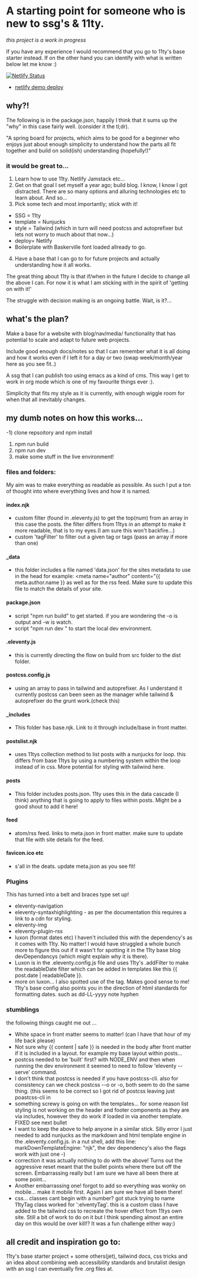 # A starting point for someone who is new to ssg's & 11ty.
_this project is a work in progress_ 

If you have any experience I would recommend that you go to 11ty's base starter
instead. If on the other hand you can identify with what is written below let me
know :)

[![Netlify Status](https://api.netlify.com/api/v1/badges/f013a778-7d72-48b8-a8e0-62ab984ea301/deploy-status)](https://app.netlify.com/sites/trusting-pasteur-48f806/deploys)
- [netlify demo deploy](https://trusting-pasteur-48f806.netlify.app)

## why?!

The following is in the package.json, happily I think that it sums up the "why"
in this case fairly well. (consider it the tl;dr).

"A spring board for projects, which aims to be good for a beginner who enjoys
just about enough simplicity to understand how the parts all fit together and
build on solid(ish) understanding (hopefully!)"

### it would be great to...

1. Learn how to use 11ty. Netlify Jamstack etc...
2. Get on that goal I set myself a year ago; build blog. I know, I know I got
   distracted. There are so many options and alluring technologies etc to learn
   about. And so...
3. Pick some tech and most importantly; stick with it! 
- SSG = 11ty
- template = Nunjucks
- style = Tailwind (which in turn will need postcss and autoprefixer but lets not worry to much about that now...)
- deploy= Netlify
- Boilerplate with Baskerville font loaded allready to go.
4. Have a base that I can go to for future projects and actually understanding
   how it all works.

The great thing about 11ty is that if/when in the future I decide to change all
the above I can. For now it is what I am sticking with in the spirit of 'getting
on with it!'

The struggle with decision making is an ongoing battle. Wait, is it?...

## what's the plan?

Make a base for a website with blog/nav/media/ functionality that has potential
to scale and adapt to future web projects.

Include good enough docs/notes so that I can remember what it is all doing and
how it works even if I left it for a day or two (swap week/month/year here as you see
fit..)

A ssg that I can publish too using emacs as a kind of cms. This way I get to
work in org mode which is one of my favourite things ever :).

Simplicity that fits my style as it is currently, with enough wiggle room for when that
all inevitably changes.

## my dumb notes on how this works...

-1) clone repsoitory and npm install
1) npm run build
2) npm run dev
3) make some stuff in the live environment!

### files and folders:

My aim was to make everything as readable as possible. As such I put a ton of
thought into where everything lives and how it is named.

#### index.njk
  - custom filter (found in .eleventy.js) to get the top(num) from an array in
    this case the posts. the filter differs from 11tys in an attempt to make it
    more readable, that is to my eyes.(I am sure this won't backfire...)
  - custom 'tagFilter' to filter out a given tag or tags (pass an array if more than one)

#### _data
  - this folder includes a file named 'data.json' for the sites metadata to use
    in the head for example: <meta name="author" content="{{ meta.author.name }}
    as well as for the rss feed. Make sure to update this file to match the
    details of your site.

#### package.json
  - script "npm run build" to get started. if you are wondering the -o is output
    and -w is watch.
  - script "npm run dev " to start the local dev environment.

#### .eleventy.js
  - this is currently directing the flow on build from src folder to the dist folder.

#### postcss.config.js 
  - using an array to pass in tailwind and autoprefixer. As I understand it
    currently postcss can been seen as the manager while tailwind & autoprefixer
    do the grunt work.(check this)

#### _includes
  - This folder has base.njk. Link to it through include/base in front matter.

#### postslist.njk
  - uses 11tys collection method to list posts with a nunjucks for loop. this
    differs from base 11tys by using a numbering system within the loop instead
    of in css. More potential for styling with tailwind here.
  
#### posts 
  - This folder includes posts.json. 11ty uses this in the data cascade (I
    think) anything that is going to apply to files within posts. Might be a good
    shout to add it here!

#### feed
  - atom/rss feed. links to meta.json in front matter. make sure to update that
    file with site details for the feed.

#### favicon.ico etc
  - s'all in the deats. update meta.json as you see fit!
  
### Plugins

This has turned into a belt and braces type set up!

* eleventy-navigation 
* eleventy-syntaxhighlighting - as per the documentation this requires a link to a cdn for styling.
* eleventy-img
* eleventy-plugin-rss
* luxon (format dates etc) I haven't included this with the dependency's as it
  comes with 11ty. No matter! I would have struggled a whole bunch more to
  figure this out if it wasn't for spotting it in the 11ty base blog
  devDependancys (which might explain why it is there).
* Luxon is in the .eleventy.config.js file and uses 11ty's .addFilter to make
  the readableDate filter which can be added in templates like this {{ post.date
  | readableDate }}.
* more on luxon... I also spotted use of the <time> tag. Makes good sense to me!
  11ty's base config also points you in the direction of html standards for
  formatting dates. such as dd-LL-yyyy note hyphen
  
### stumblings

the following things caught me out ... 

* White space in front matter seems to matter! (can I have that hour of my life back please)
* Not sure why {{ content | safe }} is needed in the body after front matter if
  it is included in a layout. for example my base layout within posts...
* postcss needed to be 'built' first? with NODE_ENV and then when running the
  dev environment it seemed to need to follow 'eleventy --serve' command.
* I don't think that postcss is needed if you have postcss-cli. also for
  consistency can we check postcss --o or -o, both seem to do the same thing.
  (this seems to be correct so I got rid of postcss leaving just poastcss-cli in
* something screwy is going on with the templates... for some reason list
  styling is not working on the header and footer components as they are via
  includes, however they do work if loaded in via another template. FIXED see next bullet
* I want to keep the above to help anyone in a similar stick. Silly error I
  just needed to add nunjucks as the markdown and html template engine in the
  .eleventy.config.js. in a nut shell, add this line: markDownTemplateEngine:
  "njk", the dev dependency's also the flags work with just one -)
* correction it was actually nothing to do with the above! Turns out the
  aggressive reset meant that the bullet points where there but off the screen.
  Embarrassing really but I am sure we have all been there at some point...
* Another embarrassing one! forgot to add <meta name="viewport"
  content="width=device-width, initial-scale=1.0"> so everything was wonky on
  mobile... make it mobile first. Again I am sure we have all been there!
* css... classes cant begin with a number? got stuck trying to name 11tyTag
  class worked for ':elventyTag'. this is a custom class I have added to the
  tailwind css to recreate the hover effect from 11tys own site. Still a bit of
  work to do on it but I think spending almost an entire day on this would be
  over kill!? It was a fun challenge either way:)

## all credit and inspiration go to:

11ty's base starter project + some others(jet), 
tailwind docs, 
css tricks 
and an idea about combining web accessibility standards and brutalist design with an
ssg I can eventually fire .org files at.
